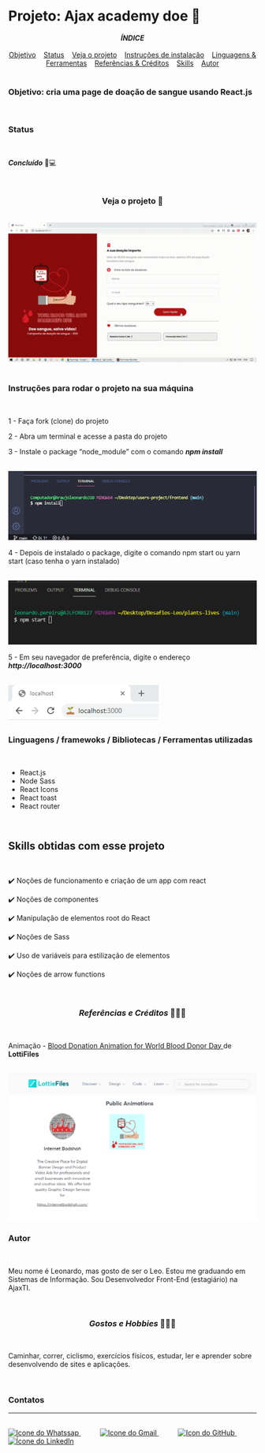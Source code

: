 <h1>Projeto: Ajax academy doe 💓</h1>

<div align=center>
<em><strong>ÍNDICE</strong></em>
</div>

<br>
 
<div align=center>
    <a href="#objetivo" align=center>Objetivo</a>&nbsp;&nbsp;&nbsp;
    <a href="#status" align=center>Status</a>&nbsp;&nbsp;&nbsp;
    <a href="#veja" align=center>Veja o projeto</a>&nbsp;&nbsp;&nbsp; 
    <a href="#instrucoes" align=center>Instruções de instalação</a>&nbsp;&nbsp;&nbsp;
    <a href="#recursos" align=center>Linguagens & Ferramentas</a>&nbsp;&nbsp;&nbsp;
    <a href="#referencias" align=center>Referências & Créditos</a>&nbsp;&nbsp;&nbsp;
    <a href="#skills" align=center>Skills</a>&nbsp;&nbsp;&nbsp;
    <a href="#autor" align=center>Autor</a> 
</div>

<br>

<h3 id="objetivo">Objetivo: cria uma page de doação de sangue usando React.js</h3>

<br>

<h3 id="status">Status</h3><br>

***Concluído*** 🚀💻

<br>

<div align=center>
    <h3 id="veja">Veja o projeto 💖</h3>
    <br>
    <img src="project-assets/my-project.gif">
</div>

<br>


<h3 id="instrucoes">Instruções para rodar o projeto na sua máquina</h3>

<br>

1 - Faça fork (clone) do projeto

2 - Abra um terminal e acesse a pasta do projeto

3 - Instale o package “node_module” com o comando ***npm install***

<br>

<img src="project-assets/npm-install.png">

<br>

4 - Depois de instalado o package, digite o comando npm start ou yarn start (caso tenha o yarn instalado)

<br>

<img src="project-assets/npm-start.png">

<br>

5 - Em seu navegador de preferência, digite o endereço ***http://localhost:3000***

<br>

<img src="project-assets/icon-browser.png">


<br>

<h3 id="recursos">Linguagens / framewoks / Bibliotecas / Ferramentas utilizadas</h3>

<br>

* React.js
* Node Sass
* React Icons
* React toast
* React router

<br>

<h2 id="skills">Skills obtidas com esse projeto</h2>

<br>

✔️ Noções de funcionamento e criação de um app com react

✔️ Noções de componentes

✔️ Manipulação de elementos root do React

✔️ Noções de Sass

✔️ Uso de variáveis para estilização de elementos 

✔️ Noções de arrow functions 

<br>

<h3 align=center id="referencias"><i>Referências e Créditos </i>📖🙋‍♂️</h3><br> 

Animação - [Blood Donation Animation for World Blood Donor Day
](https://lottiefiles.com/InternetBadshah) de **LottiFiles**

<br>

<img src="project-assets/animacao.png">

<br>



<h3 id="autor">Autor</h3><br>

<p> Meu nome é Leonardo, mas gosto de ser o Leo. Estou me graduando em Sistemas de Informação. Sou Desenvolvedor Front-End (estagiário) na AjaxTI.</p><br>

<h3 align=center><i>Gostos e Hobbies </i>📖🙋‍♂️</h3><br> 

Caminhar, correr, ciclismo, exercícios físicos, estudar, ler e aprender sobre desenvolvendo de sites e aplicações.</p><br>

<div>
    <h3><strong>Contatos</strong></h3><hr><br>    
    <a href="https://api.whatsapp.com/send?l=pt-BR&phone=5585988511269&text=Prazer%2C%20sou%20Leonardo%20Ara%C3%BAjo%2C%20mas%20gosto%20de%20ser%20chamado%20por%20Leo.%0ASou%20universit%C3%A1rio%20de%20Sistemas%20de%20Informa%C3%A7%C3%A3o%2C%0A%0AComo%20posso%20ajudar%3F">
        <img  src="https://i.imgur.com/YyLyMPi.png" height="30em" title="Icone do Whatssap">
    </a>
    &nbsp;&nbsp;&nbsp;&nbsp;&nbsp;&nbsp;&nbsp;&nbsp;&nbsp;
     <a href="mailto:araujoleonardo310@gmail.com">
        <img src="https://i.imgur.com/tLI3d6L.png" height="30em" title="Icone do Gmail">
    </a>
    &nbsp;&nbsp;&nbsp;&nbsp;&nbsp;&nbsp;&nbsp;&nbsp;&nbsp;
    <a href="https://github.com/araujoleonardo310">
        <img  src="https://i.imgur.com/LpVinhs.png" height="30em" title="Icon do GitHub">
    </a>   
    &nbsp;&nbsp;&nbsp;&nbsp;&nbsp;&nbsp;&nbsp;&nbsp;&nbsp;
    <a href="https://www.linkedin.com/in/leonardoaraujo310/">
        <img src="https://i.imgur.com/HlqBmV8.png" height="30em" title="Ícone do LinkedIn">
    </a>
</div>








